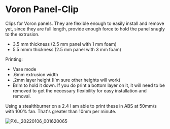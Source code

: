 
# Voron Panel-Clip
Clips for Voron panels.
They are flexible enough to easily install and remove yet, since they are full length, provide enough force to hold the panel snugly to the extrusion.

* 3.5 mm thickness (2.5 mm panel with 1 mm foam)
* 5.5 mmm thickness (2.5 mm panel with 3 mm foam)


Printing:
- Vase mode
- .6mm extrusion width
- .2mm layer height (I'm sure other heights will work)
- Brim to hold it down. If you do print a bottom layer on it, it will need to be removed to get the necessary flexibility for easy installation and removal.

Using a stealthburner on a 2.4 I am able to print these in ABS at 50mm/s with 100% fan. That's greater than 10mm per minute.

![PXL_20220106_001620065](https://user-images.githubusercontent.com/27437353/148588725-e89e5a29-b4d3-49e3-88e5-fcff2bf599ee.jpg)
